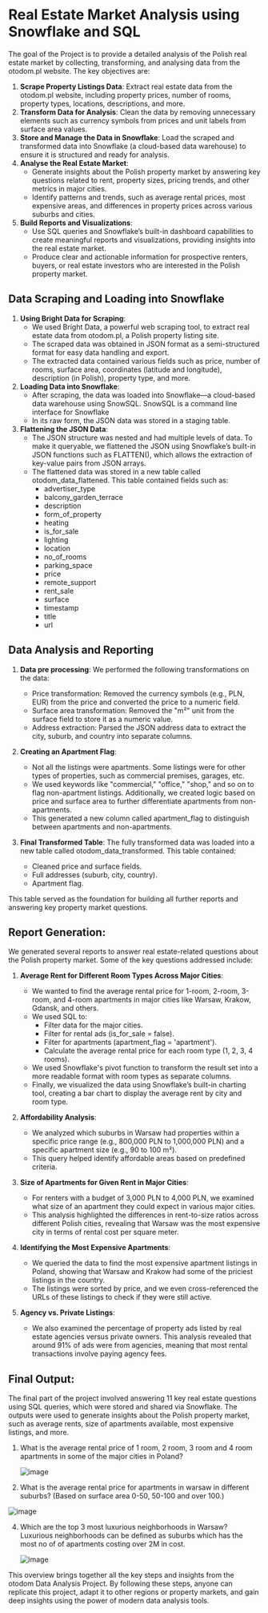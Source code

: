 # Real Estate Market Analysis using Snowflake and SQL

The goal of the Project is to provide a detailed analysis of the Polish real estate market by collecting, transforming, and analysing data from the otodom.pl website. The key objectives are:

1. **Scrape Property Listings Data**: Extract real estate data from the otodom.pl website, including property prices, number of rooms, property types, locations, descriptions, and more.
2. **Transform Data for Analysis**: Clean the data by removing unnecessary elements such as currency symbols from prices and unit labels from surface area values.
3. **Store and Manage the Data in Snowflake**: Load the scraped and transformed data into Snowflake (a cloud-based data warehouse) to ensure it is structured and ready for analysis.
4. **Analyse the Real Estate Market**:
   - Generate insights about the Polish property market by answering key questions related to rent, property sizes, pricing trends, and other metrics in major cities.
   - Identify patterns and trends, such as average rental prices, most expensive areas, and differences in property prices across various suburbs and cities.
5. **Build Reports and Visualizations**:
   - Use SQL queries and Snowflake’s built-in dashboard capabilities to create meaningful reports and visualizations, providing insights into the real estate market.
   - Produce clear and actionable information for prospective renters, buyers, or real estate investors who are interested in the Polish property market.
	


## Data Scraping and Loading into Snowflake

1. **Using Bright Data for Scraping**:
   - We used Bright Data, a powerful web scraping tool, to extract real estate data from otodom.pl, a Polish property listing site.
   - The scraped data was obtained in JSON format as a semi-structured format for easy data handling and export.
   - The extracted data contained various fields such as price, number of rooms, surface area, coordinates (latitude and longitude), description (in Polish), property type, and more.
2. **Loading Data into Snowflake**:
   - After scraping, the data was loaded into Snowflake—a cloud-based data warehouse using SnowSQL. SnowSQL is a command line interface for Snowflake
   - In its raw form, the JSON data was stored in a staging table.
3. **Flattening the JSON Data**:
   - The JSON structure was nested and had multiple levels of data. To make it queryable, we flattened the JSON using Snowflake’s built-in JSON functions such as FLATTEN(), which allows the extraction of key-value pairs from JSON arrays.
   - The flattened data was stored in a new table called otodom_data_flattened. This table contained fields such as:
     * advertiser_type
     * balcony_garden_terrace
     * description
     * form_of_property
     * heating
     * is_for_sale
     * lighting
     * location
     * no_of_rooms
     * parking_space
     * price
     * remote_support
     * rent_sale
     * surface
     * timestamp
     * title
     * url


## Data Analysis and Reporting

1. **Data pre processing**:
   We performed the following transformations on the data:
   - Price transformation: Removed the currency symbols (e.g., PLN, EUR) from the price and converted the price to a numeric field.
   - Surface area transformation: Removed the "m²" unit from the surface field to store it as a numeric value.
   - Address extraction: Parsed the JSON address data to extract the city, suburb, and country into separate columns.

2. **Creating an Apartment Flag**:
   - Not all the listings were apartments. Some listings were for other types of properties, such as commercial premises, garages, etc.
   - We used keywords like "commercial," "office," "shop," and so on to flag non-apartment listings. Additionally, we created logic based on price and surface area to further differentiate apartments from non-apartments.
   - This generated a new column called apartment_flag to distinguish between apartments and non-apartments.

3. **Final Transformed Table**:
   The fully transformed data was loaded into a new table called otodom_data_transformed. This table contained:
   - Cleaned price and surface fields.
   - Full addresses (suburb, city, country).
   - Apartment flag.

This table served as the foundation for building all further reports and answering key property market questions.

## Report Generation:

We generated several reports to answer real estate-related questions about the Polish property market. Some of the key questions addressed include:

1. **Average Rent for Different Room Types Across Major Cities**:
   - We wanted to find the average rental price for 1-room, 2-room, 3-room, and 4-room apartments in major cities like Warsaw, Krakow, Gdansk, and others.
   - We used SQL to:
     * Filter data for the major cities.
     * Filter for rental ads (is_for_sale = false).
     * Filter for apartments (apartment_flag = 'apartment').
     * Calculate the average rental price for each room type (1, 2, 3, 4 rooms).
   - We used Snowflake's pivot function to transform the result set into a more readable format with room types as separate columns.
   - Finally, we visualized the data using Snowflake’s built-in charting tool, creating a bar chart to display the average rent by city and room type.

2. **Affordability Analysis**:
   - We analyzed which suburbs in Warsaw had properties within a specific price range (e.g., 800,000 PLN to 1,000,000 PLN) and a specific apartment size (e.g., 90 to 100 m²).
   - This query helped identify affordable areas based on predefined criteria.
   
3. **Size of Apartments for Given Rent in Major Cities**:
   - For renters with a budget of 3,000 PLN to 4,000 PLN, we examined what size of an apartment they could expect in various major cities.
   -  This analysis highlighted the differences in rent-to-size ratios across different Polish cities, revealing that Warsaw was the most expensive city in terms of rental cost per square meter.
   
4. **Identifying the Most Expensive Apartments**:
   - We queried the data to find the most expensive apartment listings in Poland, showing that Warsaw and Krakow had some of the priciest listings in the country.
   - The listings were sorted by price, and we even cross-referenced the URLs of these listings to check if they were still active.
   
5. **Agency vs. Private Listings**:
   - We also examined the percentage of property ads listed by real estate agencies versus private owners. This analysis revealed that around 91% of ads were from agencies, meaning that most rental transactions involve paying agency fees.


## Final Output:
The final part of the project involved answering 11 key real estate questions using SQL queries, which were stored and shared via Snowflake. The outputs were used to generate insights about the Polish property market, such as average rents, size of apartments available, most expensive listings, and more.

1. What is the average rental price of 1 room, 2 room, 3 room and 4 room apartments in some of the major cities in Poland?

   ![image](https://github.com/user-attachments/assets/40a6c17c-d2a1-4d7c-b695-ca3bf9e36f45)


2.  What is the average rental price for apartments in warsaw in different suburbs? (Based on surface area 0-50, 50-100 and over 100.)
   
   ![image](https://github.com/user-attachments/assets/17b078de-50c1-4af4-9f78-732f06d35022)

4. Which are the top 3 most luxurious neighborhoods in Warsaw? Luxurious neighborhoods can be defined as suburbs which has the most no of of apartments costing over 2M in cost.

   ![image](https://github.com/user-attachments/assets/ea01358e-da1b-4556-8f50-daa6594616ef)


   
   

   


This overview brings together all the key steps and insights from the otodom Data Analysis Project. By following these steps, anyone can replicate this project, adapt it to other regions or property markets, and gain deep insights using the power of modern data analysis tools.



